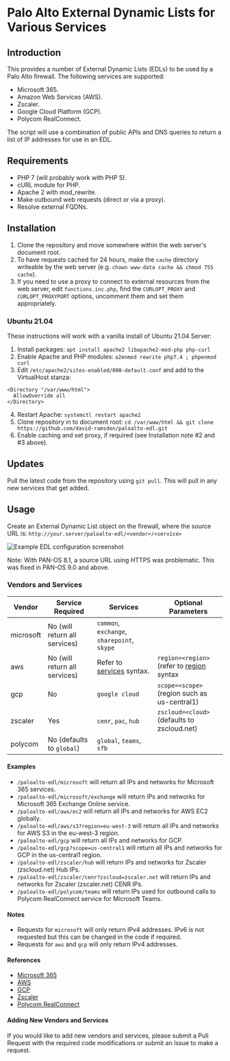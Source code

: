 # Palo Alto External Dynamic Lists for Various Services

## Introduction
This provides a number of External Dynamic Lists (EDLs) to be used by a Palo Alto firewall. The following services are supported:

* Microsoft 365.
* Amazon Web Services (AWS).
* Zscaler.
* Google Cloud Platform (GCP).
* Polycom RealConnect.

The script will use a combination of public APIs and DNS queries to return a list of IP addresses for use in an EDL.

## Requirements
* PHP 7 (will probably work with PHP 5).
* cURL module for PHP.
* Apache 2 with mod_rewrite.
* Make outbound web requests (direct or via a proxy).
* Resolve external FQDNs.

## Installation
1. Clone the repository and move somewhere within the web server's document root.
2. To have requests cached for 24 hours, make the `cache` directory writeable by the web server (e.g. `chown www-data cache && chmod 755 cache`).
3. If you need to use a proxy to connect to external resources from the web server, edit `functions.inc.php`, find the `CURLOPT_PROXY` and `CURLOPT_PROXYPORT` options, uncomment them and set them appropriately.

### Ubuntu 21.04
These instructions will work with a vanilla install of Ubuntu 21.04 Server:
1. Install packages: `apt install apache2 libapache2-mod-php php-curl`
2. Enable Apache and PHP modules: `a2enmod rewrite php7.4 ; phpenmod curl`
3. Edit `/etc/apache2/sites-enabled/000-default.conf` and add to the VirtualHost stanza:
````
<Directory "/var/www/html">
  AllowOverride all
</Directory>
````
4. Restart Apache: `systemctl restart apache2`
5. Clone repository in to document root: `cd /var/www/html && git clone https://github.com/david-ramsden/paloalto-edl.git`
6. Enable caching and set proxy, if required (see Installation note #2 and #3 above).

## Updates
Pull the latest code from the repository using `git pull`. This will pull in any new services that get added.

## Usage
Create an External Dynamic List object on the firewall, where the source URL is: `http://your.server/paloalto-edl/<vendor>/<service>`

![Example EDL configuration screenshot](https://github.com/david-ramsden/paloalto-edl/blob/main/doc/resources/pa-edl-screenshot.png?raw=true "Example EDL configuration screenshot")

Note: With PAN-OS 8.1, a source URL using HTTPS was problematic. This was fixed in PAN-OS 9.0 and above.

### Vendors and Services
Vendor    | Service Required                | Services                                    | Optional Parameters                          |
----------|---------------------------------|---------------------------------------------|----------------------------------------------|
microsoft | No (will return all services)   | `common`, `exchange`, `sharepoint`, `skype` |                                              |
aws       | No (will return all services)   | Refer to [services](https://docs.aws.amazon.com/general/latest/gr/aws-ip-ranges.html#aws-ip-syntax) syntax. | `region=<region>` (refer to [region](https://docs.aws.amazon.com/general/latest/gr/aws-ip-ranges.html#aws-ip-syntax) syntax|
gcp       | No                              | `google cloud`                              | `scope=<scope>` (region such as us-central1) |
zscaler   | Yes                             | `cenr`, `pac`, `hub`                        | `zscloud=<cloud>` (defaults to zscloud.net)  |
polycom   | No (defaults to `global`)       | `global`, `teams`, `sfb`                    |                                              |

#### Examples
* `/paloalto-edl/microsoft` will return all IPs and networks for Microsoft 365 services.
* `/paloalto-edl/microsoft/exchange` will return IPs and networks for Microsoft 365 Exchange Online service.
* `/paloalto-edl/aws/ec2` will return all IPs and networks for AWS EC2 globally.
* `/paloalto-edl/aws/s3?region=eu-west-3` will return all IPs and networks for AWS S3 in the eu-west-3 region.
* `/paloalto-edl/gcp` will return all IPs and networks for GCP.
* `/paloalto-edl/gcp?scope=us-central1` will return all IPs and networks for GCP in the us-central1 region.
* `/paloalto-edl/zscaler/hub` will return IPs and networks for Zscaler (zscloud.net) Hub IPs.
* `/paloalto-edl/zscaler/cenr?zscloud=zscaler.net` will return IPs and networks for Zscaler (zscaler.net) CENR IPs.
* `/paloalto-edl/polycom/teams` will return IPs used for outbound calls to Polycom RealConnect service for Microsoft Teams.

#### Notes
* Requests for `microsoft` will only return IPv4 addresses. IPv6 is not requested but this can be changed in the code if required.
* Requests for `aws` and `gcp` will only return IPv4 addresses.

#### References
* [Microsoft 365](https://docs.microsoft.com/en-us/microsoft-365/enterprise/urls-and-ip-address-ranges?view=o365-worldwide)
* [AWS](https://docs.aws.amazon.com/general/latest/gr/aws-ip-ranges.html)
* [GCP](https://www.gstatic.com/ipranges/cloud.json)
* [Zscaler](https://config.zscaler.com/)
* [Polycom RealConnect](https://rc-docs.plcm.vc/docs/prerequisites#dns-hostnames)

#### Adding New Vendors and Services
If you would like to add new vendors and services, please submit a Pull Request with the required code modifications or submit an Issue to make a request.
